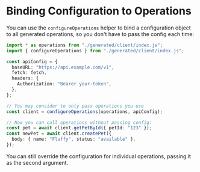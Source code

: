 # Binding Configuration to Operations

You can use the `configureOperations` helper to bind a configuration object to
all generated operations, so you don't have to pass the config each time:

```typescript
import * as operations from "./generated/client/index.js";
import { configureOperations } from "./generated/client/index.js";

const apiConfig = {
  baseURL: "https://api.example.com/v1",
  fetch: fetch,
  headers: {
    Authorization: "Bearer your-token",
  },
};

// You may consider to only pass operations you use
const client = configureOperations(operations, apiConfig);

// Now you can call operations without passing config:
const pet = await client.getPetById({ petId: "123" });
const newPet = await client.createPet({
  body: { name: "Fluffy", status: "available" },
});
```

You can still override the configuration for individual operations, passing it
as the second argument.
